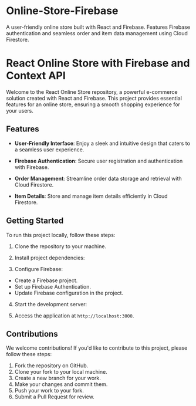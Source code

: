 # Online-Store-Firebase
A user-friendly online store built with React and Firebase. Features Firebase authentication and seamless order and item data management using Cloud Firestore.

# React Online Store with Firebase and Context API

Welcome to the React Online Store repository, a powerful e-commerce solution created with React and Firebase. This project provides essential features for an online store, ensuring a smooth shopping experience for your users.

## Features

- **User-Friendly Interface**: Enjoy a sleek and intuitive design that caters to a seamless user experience.

- **Firebase Authentication**: Secure user registration and authentication with Firebase.

- **Order Management**: Streamline order data storage and retrieval with Cloud Firestore.

- **Item Details**: Store and manage item details efficiently in Cloud Firestore.

## Getting Started

To run this project locally, follow these steps:

1. Clone the repository to your machine.

2. Install project dependencies:

3. Configure Firebase:
- Create a Firebase project.
- Set up Firebase Authentication.
- Update Firebase configuration in the project.

4. Start the development server:

5. Access the application at `http://localhost:3000`.

## Contributions

We welcome contributions! If you'd like to contribute to this project, please follow these steps:
1. Fork the repository on GitHub.
2. Clone your fork to your local machine.
3. Create a new branch for your work.
4. Make your changes and commit them.
5. Push your work to your fork.
6. Submit a Pull Request for review.
